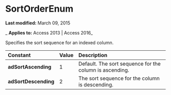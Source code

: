 
# SortOrderEnum

 **Last modified:** March 09, 2015

 _ **Applies to:** Access 2013 | Access 2016_



Specifies the sort sequence for an indexed column.


|**Constant**|**Value**|**Description**|
|:-----|:-----|:-----|
|**adSortAscending**|1|Default. The sort sequence for the column is ascending.|
|**adSortDescending**|2|The sort sequence for the column is descending.|
